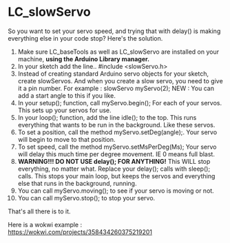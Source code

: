 # LC_slowServo

So you want to set your servo speed, and trying that with delay() is making everything else in your code stop?
Here's the solution.

1) Make sure LC_baseTools as well as LC_slowServo are installed on your machine, **using the Arduino Library manager.**
2) In your sketch add the line.. #include <slowServo.h>
3) Instead of creating standard Arduino servo objects for your sketch, create slowServos. And when you create a slow servo, you need to give it a pin number. For example : slowServo myServo(2); NEW : You can add a start angle to this if you like.
4) In your setup(); function, call myServo.begin(); For each of your servos. This sets up your servos for use.
5) In your loop(); function, add the line idle(); to the top. This runs everything that wants to be run in the background. Like these servos.
6) To set a position, call the method myServo.setDeg(angle);. Your servo will begin to move to that position.
7) To set speed, call the method myServo.setMsPerDeg(Ms); Your servo will delay this much time per degree movement. IE 0 means full blast.
8) **WARNING!!! DO NOT USE delay(); FOR ANYTHING!** This WILL stop everything, no matter what. Replace your delay(); calls with sleep(); calls. This stops your main loop, but keeps the servos and everything else that runs in the background, running.
9) You can call myServo.moving(); to see if your servo is moving or not.
10) You can call myServo.stop(); to stop your servo.

That's all there is to it.

Here is a wokwi example : https://wokwi.com/projects/358434260375219201
